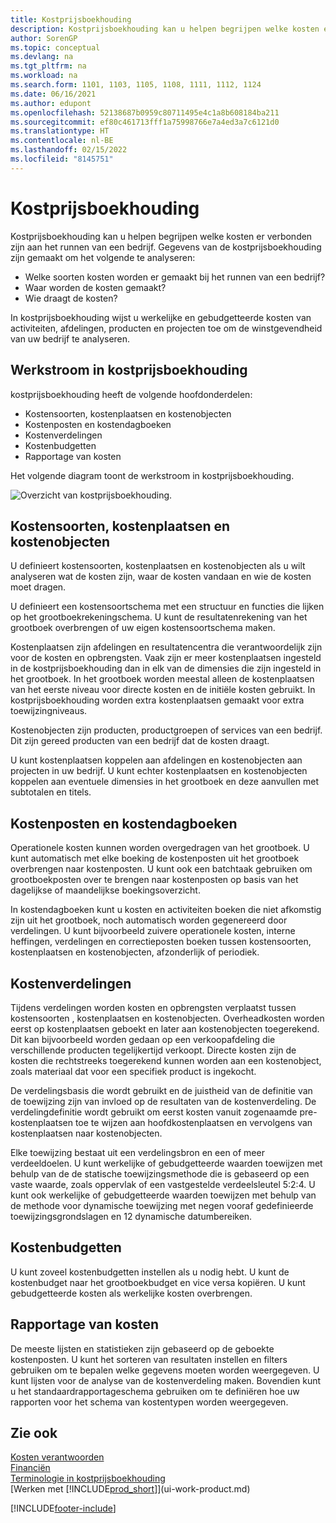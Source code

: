 ```yaml
---
title: Kostprijsboekhouding
description: Kostprijsboekhouding kan u helpen begrijpen welke kosten er verbonden zijn aan het runnen van een bedrijf. Gegevens van de kostprijsboekhouding zijn gemaakt om verschillende problemen te analyseren.
author: SorenGP
ms.topic: conceptual
ms.devlang: na
ms.tgt_pltfrm: na
ms.workload: na
ms.search.form: 1101, 1103, 1105, 1108, 1111, 1112, 1124
ms.date: 06/16/2021
ms.author: edupont
ms.openlocfilehash: 52138687b0959c80711495e4c1a8b608184ba211
ms.sourcegitcommit: ef80c461713fff1a75998766e7a4ed3a7c6121d0
ms.translationtype: HT
ms.contentlocale: nl-BE
ms.lasthandoff: 02/15/2022
ms.locfileid: "8145751"
---
```

# <a name="about-cost-accounting"></a>Kostprijsboekhouding
Kostprijsboekhouding kan u helpen begrijpen welke kosten er verbonden zijn aan het runnen van een bedrijf. Gegevens van de kostprijsboekhouding zijn gemaakt om het volgende te analyseren:  

-   Welke soorten kosten worden er gemaakt bij het runnen van een bedrijf?  
-   Waar worden de kosten gemaakt?  
-   Wie draagt de kosten?  

In kostprijsboekhouding wijst u werkelijke en gebudgetteerde kosten van activiteiten, afdelingen, producten en projecten toe om de winstgevendheid van uw bedrijf te analyseren.  

## <a name="workflow-in-cost-accounting"></a>Werkstroom in kostprijsboekhouding  
kostprijsboekhouding heeft de volgende hoofdonderdelen:  

-   Kostensoorten, kostenplaatsen en kostenobjecten  
-   Kostenposten en kostendagboeken  
-   Kostenverdelingen  
-   Kostenbudgetten
-   Rapportage van kosten  

Het volgende diagram toont de werkstroom in kostprijsboekhouding.  

![Overzicht van kostprijsboekhouding.](media/costaccountingoverview.png "CostAccountingOverview")  

## <a name="cost-types-cost-centers-and-cost-objects"></a>Kostensoorten, kostenplaatsen en kostenobjecten  
U definieert kostensoorten, kostenplaatsen en kostenobjecten als u wilt analyseren wat de kosten zijn, waar de kosten vandaan en wie de kosten moet dragen.  

U definieert een kostensoortschema met een structuur en functies die lijken op het grootboekrekeningschema. U kunt de resultatenrekening van het grootboek overbrengen of uw eigen kostensoortschema maken.  

Kostenplaatsen zijn afdelingen en resultatencentra die verantwoordelijk zijn voor de kosten en opbrengsten. Vaak zijn er meer kostenplaatsen ingesteld in de kostprijsboekhouding dan in elk van de dimensies die zijn ingesteld in het grootboek. In het grootboek worden meestal alleen de kostenplaatsen van het eerste niveau voor directe kosten en de initiële kosten gebruikt. In kostprijsboekhouding worden extra kostenplaatsen gemaakt voor extra toewijzingniveaus.  

Kostenobjecten zijn producten, productgroepen of services van een bedrijf. Dit zijn gereed producten van een bedrijf dat de kosten draagt.  

U kunt kostenplaatsen koppelen aan afdelingen en kostenobjecten aan projecten in uw bedrijf. U kunt echter kostenplaatsen en kostenobjecten koppelen aan eventuele dimensies in het grootboek en deze aanvullen met subtotalen en titels.  

## <a name="cost-entries-and-cost-journals"></a>Kostenposten en kostendagboeken  
Operationele kosten kunnen worden overgedragen van het grootboek. U kunt automatisch met elke boeking de kostenposten uit het grootboek overbrengen naar kostenposten. U kunt ook een batchtaak gebruiken om grootboekposten over te brengen naar kostenposten op basis van het dagelijkse of maandelijkse boekingsoverzicht.  

In kostendagboeken kunt u kosten en activiteiten boeken die niet afkomstig zijn uit het grootboek, noch automatisch worden gegenereerd door verdelingen. U kunt bijvoorbeeld zuivere operationele kosten, interne heffingen, verdelingen en correctieposten boeken tussen kostensoorten, kostenplaatsen en kostenobjecten, afzonderlijk of periodiek.  

## <a name="cost-allocations"></a>Kostenverdelingen  
Tijdens verdelingen worden kosten en opbrengsten verplaatst tussen kostensoorten , kostenplaatsen en kostenobjecten. Overheadkosten worden eerst op kostenplaatsen geboekt en later aan kostenobjecten toegerekend. Dit kan bijvoorbeeld worden gedaan op een verkoopafdeling die verschillende producten tegelijkertijd verkoopt. Directe kosten zijn de kosten die rechtstreeks toegerekend kunnen worden aan een kostenobject, zoals materiaal dat voor een specifiek product is ingekocht.  

De verdelingsbasis die wordt gebruikt en de juistheid van de definitie van de toewijzing zijn van invloed op de resultaten van de kostenverdeling. De verdelingdefinitie wordt gebruikt om eerst kosten vanuit zogenaamde pre-kostenplaatsen toe te wijzen aan hoofdkostenplaatsen en vervolgens van kostenplaatsen naar kostenobjecten.  

Elke toewijzing bestaat uit een verdelingsbron en een of meer verdeeldoelen. U kunt werkelijke of gebudgetteerde waarden toewijzen met behulp van de de statische toewijzingsmethode die is gebaseerd op een vaste waarde, zoals oppervlak of een vastgestelde verdeelsleutel 5:2:4. U kunt ook werkelijke of gebudgetteerde waarden toewijzen met behulp van de methode voor dynamische toewijzing met negen vooraf gedefinieerde toewijzingsgrondslagen en 12 dynamische datumbereiken.  

## <a name="cost-budgets"></a>Kostenbudgetten  
U kunt zoveel kostenbudgetten instellen als u nodig hebt. U kunt de kostenbudget naar het grootboekbudget en vice versa kopiëren. U kunt gebudgetteerde kosten als werkelijke kosten overbrengen.  

## <a name="cost-reporting"></a>Rapportage van kosten  
De meeste lijsten en statistieken zijn gebaseerd op de geboekte kostenposten. U kunt het sorteren van resultaten instellen en filters gebruiken om te bepalen welke gegevens moeten worden weergegeven. U kunt lijsten voor de analyse van de kostenverdeling maken. Bovendien kunt u het standaardrapportageschema gebruiken om te definiëren hoe uw rapporten voor het schema van kostentypen worden weergegeven.  

## <a name="see-also"></a>Zie ook  
 [Kosten verantwoorden](finance-manage-cost-accounting.md)  
 [Financiën](finance.md)   
 [Terminologie in kostprijsboekhouding](finance-terminology-in-cost-accounting.md)  
 [Werken met [!INCLUDE[prod_short](includes/prod_short.md)]](ui-work-product.md)


[!INCLUDE[footer-include](includes/footer-banner.md)]